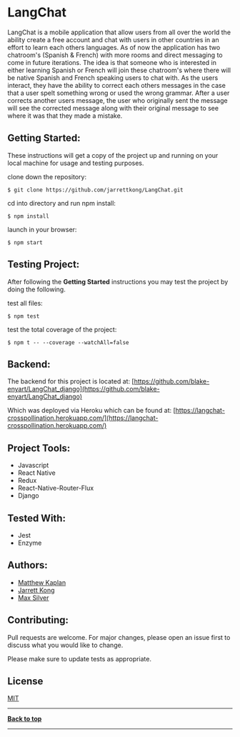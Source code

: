 # LangChat

LangChat is a mobile application that allow users from all over the world the ability create a free account and chat with users in other countries in an effort to learn each others languages. As of now the application has two chatroom's (Spanish & French) with more rooms and direct messaging to come in future iterations. The idea is that someone who is interested in either learning Spanish or French will join these chatroom's where there will be native Spanish and French speaking users to chat with. As the users interact, they have the ability to correct each others messages in the case that a user spelt something wrong or used the wrong grammar. After a user corrects another users message, the user who originally sent the message will see the corrected message along with their original message to see where it was that they made a mistake. 

## Getting Started:

These instructions will get a copy of the project up and running on your local machine for usage and testing purposes.

clone down the repository:

```
$ git clone https://github.com/jarrettkong/LangChat.git
```

cd into directory and run npm install:

```
$ npm install
```

launch in your browser:

```
$ npm start
```

## Testing Project:

After following the <b>Getting Started</b> instructions you may test the project by doing the following.

test all files:

```
$ npm test
```

test the total coverage of the project:

```
$ npm t -- --coverage --watchAll=false
```

## Backend: 

The backend for this project is located at: 
[https://github.com/blake-enyart/LangChat_django](https://github.com/blake-enyart/LangChat_django)

Which was deployed via Heroku which can be found at: 
[https://langchat-crosspollination.herokuapp.com/](https://langchat-crosspollination.herokuapp.com/)

## Project Tools:

- Javascript
- React Native
- Redux
- React-Native-Router-Flux
- Django

## Tested With:

- Jest
- Enzyme

## Authors:

- [Matthew Kaplan](https://github.com/MatthewKaplan)
- [Jarrett Kong](https://github.com/jarrettkong)
- [Max Silver](https://github.com/MaxBSilver)

## Contributing:

Pull requests are welcome. For major changes, please open an issue first to discuss what you would like to change.

Please make sure to update tests as appropriate.

## License

[MIT](https://choosealicense.com/licenses/mit/)

---

**[Back to top](https://github.com/jarrettkong/LangChat#langchat)**

---